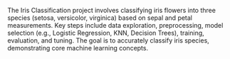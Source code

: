 The Iris Classification project involves classifying iris flowers into three species (setosa, versicolor, virginica) based on sepal and petal measurements. Key steps include data exploration, preprocessing, model selection (e.g., Logistic Regression, KNN, Decision Trees), training, evaluation, and tuning. The goal is to accurately classify iris species, demonstrating core machine learning concepts.
